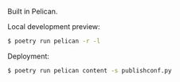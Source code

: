 Built in Pelican.


Local development preview:

```bash
$ poetry run pelican -r -l
```

Deployment:

```bash
$ poetry run pelican content -s publishconf.py
```
